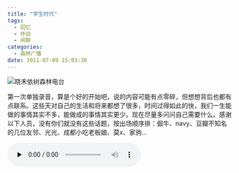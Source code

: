 ```yaml
---
title: "学生时代"
tags:
  - 回忆
  - 怀旧
  - 闲聊
categories:
  - 森林广播
date: 2011-07-09 15:03:38
---
```


![晓禾依树森林电台](../../../images/radiocover/radio_021.jpg) 

第一次单独录音，算是个好的开始吧，说的内容可能有点零碎，但想想背后也都有点联系。这些天对自己的生活和将来都想了很多，时间过得如此的快，我们一生能做的事情其实不多，能做成的事情其实更少。现在尽量多问问自己需要什么。感谢以下人员，没有你们就没有这些话题，按出场顺序排：倔牛、navy、豆瓣不知名的几位友邻、光光、成都小吃老板娘、莫x、家驹...   

<audio id="audio" controls="" preload="none">
  <source id="mp3" src="http://www.coletree.com/radio/coletree_radio_021.mp3">
</audio>